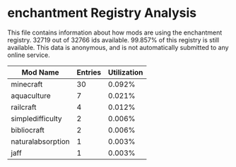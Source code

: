 # enchantment Registry Analysis

This file contains information about how mods are using the enchantment
registry. 32719 out of 32766 ids available. 99.857% of this registry is still
available. This data is anonymous, and is not automatically submitted to any
online service.


| Mod Name          | Entries | Utilization |
|-------------------|---------|-------------|
| minecraft         | 30      | 0.092%      |
| aquaculture       | 7       | 0.021%      |
| railcraft         | 4       | 0.012%      |
| simpledifficulty  | 2       | 0.006%      |
| bibliocraft       | 2       | 0.006%      |
| naturalabsorption | 1       | 0.003%      |
| jaff              | 1       | 0.003%      |
